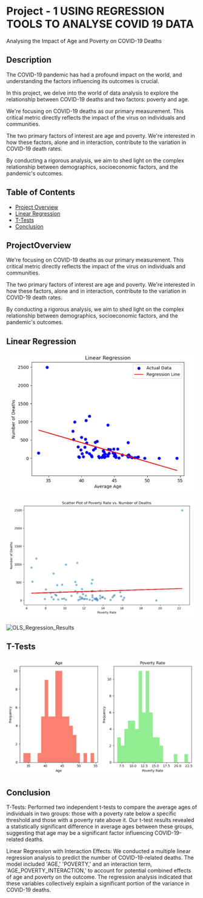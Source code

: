 # Project - 1  USING REGRESSION TOOLS TO ANALYSE COVID 19 DATA

Analysing the Impact of Age and Poverty on COVID-19 Deaths



## Description

The COVID-19 pandemic has had a profound impact on the world, and understanding the factors influencing its outcomes is crucial.

In this project, we delve into the world of data analysis to explore the relationship between COVID-19 deaths and two factors: poverty and age.

We're focusing on COVID-19 deaths as our primary measurement. This critical metric directly reflects the impact of the virus on individuals and communities.

The two primary factors of interest are age and poverty. We're interested in how these factors, alone and in interaction, contribute to the variation in COVID-19 death rates.

By conducting a rigorous analysis, we aim to shed light on the complex relationship between demographics, socioeconomic factors, and the pandemic's outcomes.




## Table of Contents

- [Project Overview](#ProjectOverview)
- [Linear Regression](#Linear)
- [T-Tests](#T-Tests)
- [Conclusion](#conclusion)

## ProjectOverview

We're focusing on COVID-19 deaths as our primary measurement. This critical metric directly reflects the impact of the virus on individuals and communities.

The two primary factors of interest are age and poverty. We're interested in how these factors, alone and in interaction, contribute to the variation in COVID-19 death rates.

By conducting a rigorous analysis, we aim to shed light on the complex relationship between demographics, socioeconomic factors, and the pandemic's outcomes.


## Linear Regression

![Linear_Regression_Age](Pictures/LRage.jpeg)

![Linear Regression_Poverty](Pictures/LRpoverty.jpeg)

![OLS_Regression_Results](Pictures/Modelsummary.jpeg)

## T-Tests

![TTests](Pictures/Ttests.jpeg)

## Conclusion

T-Tests:  Performed two independent t-tests to compare the average ages of individuals in two groups: those with a poverty rate below a specific threshold and those with a poverty rate above it. Our t-test results revealed a statistically significant difference in average ages between these groups, suggesting that age may be a significant factor influencing COVID-19-related deaths.

Linear Regression with Interaction Effects:  We conducted a multiple linear regression analysis to predict the number of COVID-19-related deaths. The model included 'AGE,' 'POVERTY,' and an interaction term, 'AGE_POVERTY_INTERACTION,' to account for potential combined effects of age and poverty on the outcome. The regression analysis indicated that these variables collectively explain a significant portion of the variance in COVID-19 deaths.



